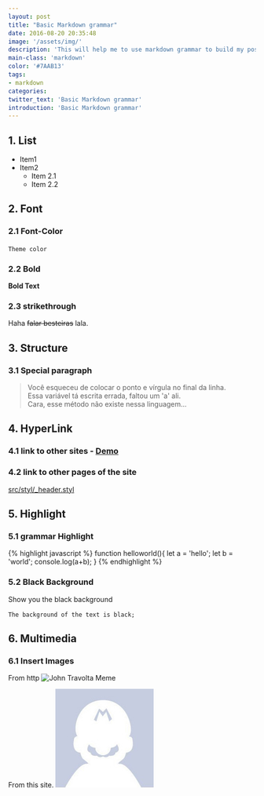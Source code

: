```yaml
---
layout: post
title: "Basic Markdown grammar"
date: 2016-08-20 20:35:48
image: '/assets/img/'
description: 'This will help me to use markdown grammar to build my posts'
main-class: 'markdown'
color: '#7AAB13'
tags:
- markdown
categories:
twitter_text: 'Basic Markdown grammar'
introduction: 'Basic Markdown grammar'
---
```


## 1. List
- Item1
- Item2
  - Item 2.1
  - Item 2.2

## 2. Font

### 2.1 Font-Color
`Theme color`

### 2.2 Bold
**Bold Text**

### 2.3 strikethrough
Haha <s>falar besteiras</s> lala.

## 3. Structure

### 3.1 Special paragraph
> Você esqueceu de colocar o ponto e vírgula no final da linha. <br/>
> Essa variável tá escrita errada, faltou um 'a' ali. <br/>
> Cara, esse método não existe nessa linguagem...


## 4. HyperLink

### 4.1 link to other sites - [Demo](http://willianjusten.com.br/cards-jekyll-template)

### 4.2 link to other pages of the site
[src/styl/_header.styl](?)



## 5. Highlight

### 5.1 grammar Highlight
{% highlight javascript %}
function helloworld(){
  let a = 'hello';
  let b = 'world';
  console.log(a+b);
}
{% endhighlight %}
### 5.2 Black Background
Show you the black background

```
The background of the text is black;
```

## 6. Multimedia

### 6.1 Insert Images
From http
![John Travolta Meme](https://media.giphy.com/media/FWXpxEbWcOapq/giphy.gif)

From this site.
![Print do eslint sendo usado](/assets/img/blog-author.jpg)
